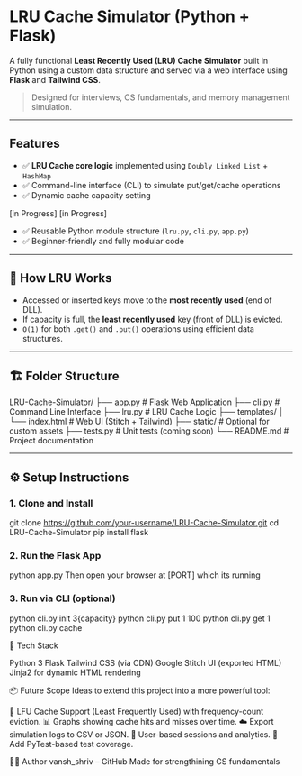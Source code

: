 # LRU Cache Simulator (Python + Flask)

A fully functional **Least Recently Used (LRU) Cache Simulator** built in Python using a custom data structure and served via a web interface using **Flask** and **Tailwind CSS**.

> Designed for interviews, CS fundamentals, and memory management simulation.

---

##  Features

- ✅ **LRU Cache core logic** implemented using `Doubly Linked List` + `HashMap`
- ✅ Command-line interface (CLI) to simulate put/get/cache operations
- ✅ Dynamic cache capacity setting
<!-- - ✅ **Responsive Flask web app** --> [in Progress]
<!-- - ✅ Beautiful display of current cache contents --> [in Progress]
- ✅ Reusable Python module structure (`lru.py`, `cli.py`, `app.py`)
- ✅ Beginner-friendly and fully modular code

---

## 🧠 How LRU Works

- Accessed or inserted keys move to the **most recently used** (end of DLL).
- If capacity is full, the **least recently used** key (front of DLL) is evicted.
- `O(1)` for both `.get()` and `.put()` operations using efficient data structures.

---

## 🏗️ Folder Structure
LRU-Cache-Simulator/
├── app.py # Flask Web Application
├── cli.py # Command Line Interface
├── lru.py # LRU Cache Logic
├── templates/
│ └── index.html # Web UI (Stitch + Tailwind)
├── static/ # Optional for custom assets
├── tests.py # Unit tests (coming soon)
└── README.md # Project documentation



---

## ⚙️ Setup Instructions

### 1. Clone and Install

git clone https://github.com/your-username/LRU-Cache-Simulator.git
cd LRU-Cache-Simulator
pip install flask

### 2. Run the Flask App
python app.py
Then open your browser at [PORT] which its running 

### 3. Run via CLI (optional)
python cli.py init 3{capacity}
python cli.py put 1 100
python cli.py get 1
python cli.py cache



🧪 Tech Stack

Python 3
Flask
Tailwind CSS (via CDN)
Google Stitch UI (exported HTML)
Jinja2 for dynamic HTML rendering


📦 Future Scope
Ideas to extend this project into a more powerful tool:

🔁 LFU Cache Support (Least Frequently Used) with frequency-count eviction.
📊 Graphs showing cache hits and misses over time.
☁️ Export simulation logs to CSV or JSON.
👤 User-based sessions and analytics.
🧪 Add PyTest-based test coverage.

👨‍💻 Author
vansh_shriv – GitHub
Made for strengthining CS fundamentals 